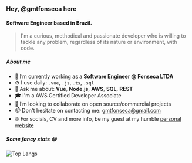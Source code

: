 ### Hey, @gmtfonseca here

#### Software Engineer based in Brazil.

> I'm a curious, methodical and passionate developer who is willing to tackle any problem, regardless of its nature or environment, with code.

##### About me

- 🔭 I’m currently working as a **Software Engineer @ Fonseca LTDA**
- ⚙️ I use daily: `.vue`, `.js`, `.ts`, `.sql`
- 💬 Ask me about: **Vue**, **Node.js**, **AWS**, **SQL**, **REST**
- 🎓 I'm a AWS Certified Developer Associate
- 👯 I’m looking to collaborate on open source/commercial projects
- 📫 Don't hesitate on contacting me: gmtfonseca@gmail.com
- 🌐 For socials, CV and more info, be my guest at my humble [personal website](https://gmtfonseca.github.io/)

##### Some fancy stats 😃

![Top Langs](https://github-readme-stats.vercel.app/api/top-langs/?username=gmtfonseca&hide=php,Jupyter%20Notebook,dart,html&layout=compact&theme=dark&hide_border=true&langs_count=8)
